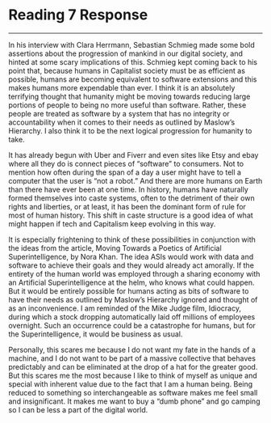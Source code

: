 # Reading 7 Response
--------------------
In his interview with Clara Herrmann, Sebastian Schmieg made some bold assertions about the progression of mankind in our digital society, and hinted at some scary implications of this. Schmieg kept coming back to his point that, because humans in Capitalist society must be as efficient as possible, humans are becoming equivalent to software extensions and this makes humans more expendable than ever. I think it is an absolutely terrifying thought that humanity might be moving towards reducing large portions of people to being no more useful than software. Rather, these people are treated as software by a system that has no integrity or accountability when it comes to their needs as outlined by Maslow’s Hierarchy. I also think it to be the next logical progression for humanity to take.

It has already begun with Uber and Fiverr and even sites like Etsy and ebay where all they do is connect pieces of “software” to consumers. Not to mention how often during the span of a day a user might have to tell a computer that the user is “not a robot.” And there are more humans on Earth than there have ever been at one time. In history, humans have naturally formed themselves into caste systems, often to the detriment of their own rights and liberties, or at least, it has been the dominant form of rule for most of human history. This shift in caste structure is a good idea of what might happen if tech and Capitalism keep evolving in this way.

It is especially frightening to think of these possibilities in conjunction with the ideas from the article, Moving Towards a Poetics of Artificial Superintelligence, by Nora Khan. The idea ASIs would work with data and software to achieve their goals and they would already act amorally. If the entirety of the human world was employed through a sharing economy with an Artificial Superintelligence at the helm, who knows what could happen. But it would be entirely possible for humans acting as bits of software to have their needs as outlined by Maslow’s Hierarchy ignored and thought of as an inconvenience. I am reminded of the Mike Judge film, Idiocracy, during which a stock dropping automatically laid off millions of employees overnight. Such an occurrence could be a catastrophe for humans, but for the Superintelligence, it would be business as usual.

Personally, this scares me because I do not want my fate in the hands of a machine, and I do not want to be part of a massive collective that behaves predictably and can be eliminated at the drop of a hat for the greater good. But this scares me the most because I like to think of myself as unique and special with inherent value due to the fact that I am a human being. Being reduced to something so interchangeable as software makes me feel small and insignificant. It makes me want to buy a “dumb phone” and go camping so I can be less a part of the digital world.
